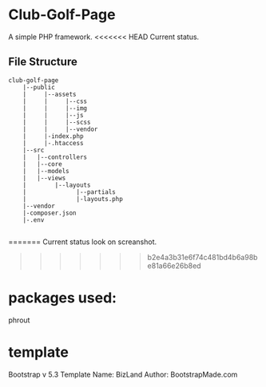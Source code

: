 # Club-Golf-Page
A simple PHP framework.
<<<<<<< HEAD
Current status.

## File Structure

```
club-golf-page
    |--public
    |     |--assets
    |     |     |--css
    |     |     |--img
    |     |     |--js
    |     |     |--scss
    |     |     |--vendor
    |     |-index.php
    |     |-.htaccess
    |--src
    |   |--controllers
    |   |--core
    |   |--models
    |   |--views
    |        |--layouts
    |              |--partials
    |              |-layouts.php
    |--vendor
    |-composer.json
    |-.env


```
=======
Current status look on screanshot.
>>>>>>> b2e4a3b31e6f74c481bd4b6a98be81a66e26b8ed

# packages used:

phrout

# template
Bootstrap v 5.3
Template Name: BizLand Author: BootstrapMade.com